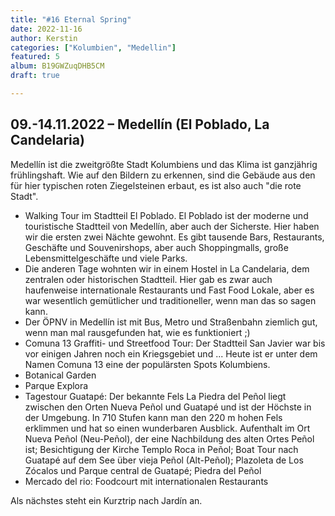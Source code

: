 ```yaml
---
title: "#16 Eternal Spring"
date: 2022-11-16
author: Kerstin
categories: ["Kolumbien", "Medellin"]
featured: 5
album: B19GWZuqDHB5CM
draft: true

---
```


## 09.-14.11.2022 – Medellín (El Poblado, La Candelaria)

Medellín ist die zweitgrößte Stadt Kolumbiens und das Klima ist ganzjährig frühlingshaft. Wie auf den Bildern zu erkennen, sind die Gebäude aus den für hier typischen roten Ziegelsteinen erbaut, es ist also auch "die rote Stadt".

* Walking Tour im Stadtteil El Poblado. El Poblado ist der moderne und touristische Stadtteil von Medellín, aber auch der Sicherste. Hier haben wir die ersten zwei Nächte gewohnt. Es gibt tausende Bars, Restaurants, Geschäfte und Souvenirshops, aber auch Shoppingmalls, große Lebensmittelgeschäfte und viele Parks.
* Die anderen Tage wohnten wir in einem Hostel in La Candelaria, dem zentralen oder historischen Stadtteil. Hier gab es zwar auch haufenweise internationale Restaurants und Fast Food Lokale, aber es war wesentlich gemütlicher und traditioneller, wenn man das so sagen kann.
* Der ÖPNV in Medellín ist mit Bus, Metro und Straßenbahn ziemlich gut, wenn man mal rausgefunden hat, wie es funktioniert ;)
* Comuna 13 Graffiti- und Streetfood Tour: Der Stadtteil San Javier war bis vor einigen Jahren noch ein Kriegsgebiet und ... Heute ist er unter dem Namen Comuna 13 eine der populärsten Spots Kolumbiens.
* Botanical Garden 
* Parque Explora
* Tagestour Guatapé: Der bekannte Fels La Piedra del Peñol liegt zwischen den Orten Nueva Peñol und Guatapé und ist der Höchste in der Umgebung. In 710 Stufen kann man den 220 m hohen Fels erklimmen und hat so einen wunderbaren Ausblick. Aufenthalt im Ort Nueva Peñol (Neu-Peñol), der eine Nachbildung des alten Ortes Peñol ist; Besichtigung der Kirche Templo Roca in Peñol; Boat Tour nach Guatapé auf dem See über vieja Peñol (Alt-Peñol); Plazoleta de Los Zócalos und Parque central de Guatapé; Piedra del Peñol
* Mercado del rio: Foodcourt mit internationalen Restaurants

Als nächstes steht ein Kurztrip nach Jardín an.
